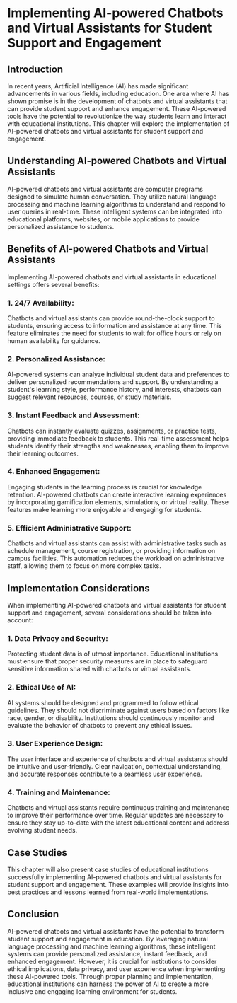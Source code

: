 # Implementing AI-powered Chatbots and Virtual Assistants for Student Support and Engagement

## Introduction

In recent years, Artificial Intelligence (AI) has made significant advancements in various fields, including education. One area where AI has shown promise is in the development of chatbots and virtual assistants that can provide student support and enhance engagement. These AI-powered tools have the potential to revolutionize the way students learn and interact with educational institutions. This chapter will explore the implementation of AI-powered chatbots and virtual assistants for student support and engagement.

## Understanding AI-powered Chatbots and Virtual Assistants

AI-powered chatbots and virtual assistants are computer programs designed to simulate human conversation. They utilize natural language processing and machine learning algorithms to understand and respond to user queries in real-time. These intelligent systems can be integrated into educational platforms, websites, or mobile applications to provide personalized assistance to students.

## Benefits of AI-powered Chatbots and Virtual Assistants

Implementing AI-powered chatbots and virtual assistants in educational settings offers several benefits:

### 1\. 24/7 Availability:

Chatbots and virtual assistants can provide round-the-clock support to students, ensuring access to information and assistance at any time. This feature eliminates the need for students to wait for office hours or rely on human availability for guidance.

### 2\. Personalized Assistance:

AI-powered systems can analyze individual student data and preferences to deliver personalized recommendations and support. By understanding a student's learning style, performance history, and interests, chatbots can suggest relevant resources, courses, or study materials.

### 3\. Instant Feedback and Assessment:

Chatbots can instantly evaluate quizzes, assignments, or practice tests, providing immediate feedback to students. This real-time assessment helps students identify their strengths and weaknesses, enabling them to improve their learning outcomes.

### 4\. Enhanced Engagement:

Engaging students in the learning process is crucial for knowledge retention. AI-powered chatbots can create interactive learning experiences by incorporating gamification elements, simulations, or virtual reality. These features make learning more enjoyable and engaging for students.

### 5\. Efficient Administrative Support:

Chatbots and virtual assistants can assist with administrative tasks such as schedule management, course registration, or providing information on campus facilities. This automation reduces the workload on administrative staff, allowing them to focus on more complex tasks.

## Implementation Considerations

When implementing AI-powered chatbots and virtual assistants for student support and engagement, several considerations should be taken into account:

### 1\. Data Privacy and Security:

Protecting student data is of utmost importance. Educational institutions must ensure that proper security measures are in place to safeguard sensitive information shared with chatbots or virtual assistants.

### 2\. Ethical Use of AI:

AI systems should be designed and programmed to follow ethical guidelines. They should not discriminate against users based on factors like race, gender, or disability. Institutions should continuously monitor and evaluate the behavior of chatbots to prevent any ethical issues.

### 3\. User Experience Design:

The user interface and experience of chatbots and virtual assistants should be intuitive and user-friendly. Clear navigation, contextual understanding, and accurate responses contribute to a seamless user experience.

### 4\. Training and Maintenance:

Chatbots and virtual assistants require continuous training and maintenance to improve their performance over time. Regular updates are necessary to ensure they stay up-to-date with the latest educational content and address evolving student needs.

## Case Studies

This chapter will also present case studies of educational institutions successfully implementing AI-powered chatbots and virtual assistants for student support and engagement. These examples will provide insights into best practices and lessons learned from real-world implementations.

## Conclusion

AI-powered chatbots and virtual assistants have the potential to transform student support and engagement in education. By leveraging natural language processing and machine learning algorithms, these intelligent systems can provide personalized assistance, instant feedback, and enhanced engagement. However, it is crucial for institutions to consider ethical implications, data privacy, and user experience when implementing these AI-powered tools. Through proper planning and implementation, educational institutions can harness the power of AI to create a more inclusive and engaging learning environment for students.
